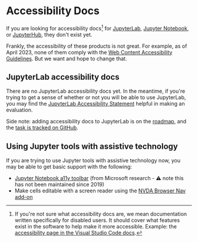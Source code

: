 # Accessibility Docs

If you are looking for accessibility docs[^1] for [JupyterLab](https://jupyterlab.readthedocs.io/en/stable/), [Jupyter Notebook](https://jupyter-notebook.readthedocs.io/en/stable/), or [JupyterHub](https://jupyterhub.readthedocs.io/en/stable/), they don't exist yet.

Frankly, the accessibility of these products is not great. For example, as of April 2023, none of them comply with the [Web Content Accessibility Guidelines](https://en.wikipedia.org/wiki/Web_Content_Accessibility_Guidelines). But we want and hope to change that.

## JupyterLab accessibility docs

There are no JupyterLab accessibility docs yet. In the meantime, if you're trying to get a sense of whether or not you will be able to use JupyterLab, you may find the [JupyterLab Accessibility Statement](https://jupyter-accessibility.readthedocs.io/en/latest/resources/JupyterLab-a11y-statement.html#accessibility-statement-for-jupyterlab) helpful in making an evaluation.

Side note: adding accessibility docs to JupyterLab is on the [roadmap](https://jupyter-accessibility.readthedocs.io/en/latest/funding/czi-grant-roadmap.html), and the [task is tracked on GitHub](https://github.com/Quansight-Labs/jupyter-a11y-mgmt/issues/173).

## Using Jupyter tools with assistive technology

If you are trying to use Jupyter tools with assistive technology now, you may be able to get basic support with the following:

- [Jupyter Notebook a11y toolbar](https://github.com/uclixnjupyternbaccessibility/jupyter_contrib_nbextensions/tree/master/src/jupyter_contrib_nbextensions/nbextensions/accessibility_toolbar) (from Microsoft research - ⚠️ note this has not been maintained since 2019)
- Make cells editable with a screen reader using the [NVDA Browser Nav add-on](https://addons.nvda-project.org/addons/browsernav.en.html#:~:text=BrowserNav%20addon%20for%20NVDA,comments%20or%20malformed%20HTML%20tables.”)

[^1]: If you're not sure what accessibility docs are, we mean documentation written specifically for disabled users. It should cover what features exist in the software to help make it more accessible. Example: the [accessibility page in the Visual Studio Code docs](https://code.visualstudio.com/docs/editor/accessibility).
